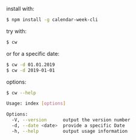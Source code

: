 install with:

```bash
$ npm install -g calendar-week-cli
```

try with:

```bash
$ cw
```

or for a specific date:

```bash
$ cw -d 01.01.2019
$ cw -d 2019-01-01
```

options:

```bash
$ cw --help

Usage: index [options]

Options:
  -V, --version      output the version number
  -d, --date <date>  provide a specific Date
  -h, --help         output usage information
```
